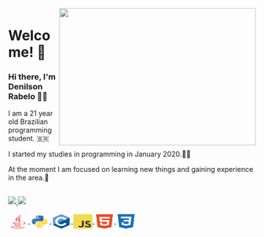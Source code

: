 
<img align="right" width="400" height="280" src=https://i.pinimg.com/originals/29/89/dd/2989dde3aadd54c8e1998ba193bc2fbf.gif>

# Welcome! :pushpin:	

### Hi there, I'm Denilson Rabelo 👩‍💻

 I am a 21 year old Brazilian programming student. :brazil:	

 I started my studies in programming in January 2020.:student:	

 At the moment I am focused on learning new things and gaining experience in the area.:dart:
 
 ##
 
 <div>
  <a href="https://github.com/DenilsonRabelo">
  <img height="180em" src="https://github-readme-stats.vercel.app/api?username=DenilsonRabelo&show_icons=true&theme=tokyonight&include_all_commits=true&count_private=true"/>
  <img height="165em" src="https://github-readme-stats.vercel.app/api/top-langs/?username=DenilsonRabelo&layout=compact&langs_count=7&theme=tokyonight"/>
</div>
 
 
 
 <div style="display: inline_block"><br>
  <img align="center" height="30" width="40" src="https://github.com/devicons/devicon/blob/master/icons/java/java-plain.svg">
  <img align="center" height="30" width="40" src="https://github.com/devicons/devicon/blob/master/icons/python/python-original.svg">
  <img align="center" height="30" width="40" src="https://github.com/devicons/devicon/blob/master/icons/c/c-original.svg">
  <img align="center" height="30" width="40" src="https://github.com/devicons/devicon/blob/master/icons/javascript/javascript-original.svg">
  <img align="center" height="30" width="40" src="https://github.com/devicons/devicon/blob/master/icons/html5/html5-plain.svg">
  <img align="center" height="30" width="40" src="https://github.com/devicons/devicon/blob/master/icons/css3/css3-plain.svg">
</div>
